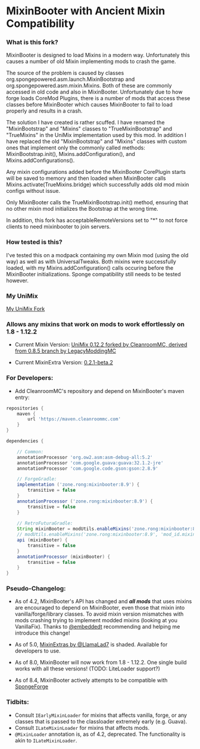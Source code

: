 # MixinBooter with Ancient Mixin Compatibility

### What is this fork?

MixinBooter is designed to load Mixins in a modern way. Unfortunately this causes a number of old Mixin implementing mods to crash the game.

The source of the problem is caused by classes org.spongepowered.asm.launch.MixinBootstrap and org.spongepowered.asm.mixin.Mixins. Both of these are commonly accessed in old code and also in MixinBooter. Unfortunately due to how forge loads CoreMod Plugins, there is a number of mods that access these classes before MixinBooter which causes MixinBooter to fail to load properly and results in a crash.

The solution I have created is rather scuffed. I have renamed the "MixinBootstrap" and "Mixins" classes to "TrueMixinBootstrap" and "TrueMixins" in the UniMix implementation used by this mod. In addition I have replaced the old "MixinBootstrap" and "Mixins" classes with custom ones that implement only the commonly called methods: MixinBootstrap.init(), Mixins.addConfiguration(), and Mixins.addConfigurations().

Any mixin configurations added before the MixinBooter CorePlugin starts will be saved to memory and then loaded when MixinBooter calls Mixins.activate(TrueMixins.bridge) which successfully adds old mod mixin configs without issue.

Only MixinBooter calls the TrueMixinBootstrap.init() method, ensuring that no other mixin mod initializes the Bootstrap at the wrong time.

In addition, this fork has acceptableRemoteVersions set to "*" to not force clients to need mixinbooter to join servers.

### How tested is this?

I've tested this on a modpack containing my own Mixin mod (using the old way) as well as with UniversalTweaks. Both mixins were successfully loaded, with my Mixins.addConfiguration() calls occuring before the MixinBooter initializations. Sponge compatibility still needs to be tested however. 

### My UniMix

[My UniMix Fork](https://github.com/Drathonix/UniMix)

### Allows any mixins that work on mods to work effortlessly on 1.8 - 1.12.2

- Current Mixin Version: [UniMix 0.12.2 forked by CleanroomMC, derived from 0.8.5 branch by LegacyModdingMC](https://github.com/CleanroomMC/UniMix)

- Current MixinExtra Version: [0.2.1-beta.2](https://github.com/LlamaLad7/MixinExtras)

### For Developers:

- Add CleanroomMC's repository and depend on MixinBooter's maven entry:

```groovy
repositories {
    maven {
        url 'https://maven.cleanroommc.com'
    }
}

dependencies {

    // Common:
    annotationProcessor 'org.ow2.asm:asm-debug-all:5.2'
    annotationProcessor 'com.google.guava:guava:32.1.2-jre'
    annotationProcessor 'com.google.code.gson:gson:2.8.9'

    // ForgeGradle:
    implementation ('zone.rong:mixinbooter:8.9') {
        transitive = false
    }
    annotationProcessor ('zone.rong:mixinbooter:8.9') {
        transitive = false
    }
    
    // RetroFuturaGradle:
    String mixinBooter = modUtils.enableMixins('zone.rong:mixinbooter:8.9')
    // modUtils.enableMixins('zone.rong:mixinbooter:8.9', 'mod_id.mixins.refmap.json') << add refmap name as 2nd arg (optional)
    api (mixinBooter) {
        transitive = false
    }
    annotationProcessor (mixinBooter) {
        transitive = false
    }
}
```

### Pseudo-Changelog:

- As of 4.2, MixinBooter's API has changed and ***all mods*** that uses mixins are encouraged to depend on MixinBooter, even those that mixin into vanilla/forge/library classes. To avoid mixin version mismatches with mods crashing trying to implement modded mixins (looking at you VanillaFix). Thanks to [@embeddedt](https://github.com/embeddedt) recommending and helping me introduce this change!

- As of 5.0, [MixinExtras by @LlamaLad7](https://github.com/LlamaLad7/MixinExtras) is shaded. Available for developers to use.

- As of 8.0, MixinBooter will now work from 1.8 - 1.12.2. One single build works with all these versions! (TODO: LiteLoader support?)

- As of 8.4, MixinBooter actively attempts to be compatible with [SpongeForge](https://github.com/SpongePowered/SpongeForge)

### Tidbits:

- Consult `IEarlyMixinLoader` for mixins that affects vanilla, forge, or any classes that is passed to the classloader extremely early (e.g. Guava).
- Consult `ILateMixinLoader` for mixins that affects mods.
- `@MixinLoader` annotation is, as of 4.2, deprecated. The functionality is akin to `ILateMixinLoader`.
